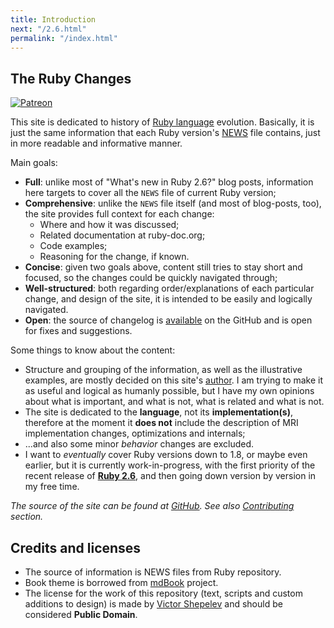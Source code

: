 ```yaml
---
title: Introduction
next: "/2.6.html"
permalink: "/index.html"
---
```


## The Ruby Changes

[![Patreon](https://img.shields.io/badge/patreon-donate-blue.svg)](https://www.patreon.com/zverok)

This site is dedicated to history of [Ruby language](http://ruby-lang.org/) evolution. Basically, it is just the same information that each Ruby version's [NEWS](https://github.com/ruby/ruby/blob/trunk/NEWS) file contains, just in more readable and informative manner.

Main goals:

* **Full**: unlike most of "What's new in Ruby 2.6?" blog posts, information here targets to cover all the `NEWS` file of current Ruby version;
* **Comprehensive**: unlike the `NEWS` file itself (and most of blog-posts, too), the site provides full context for each change:
  * Where and how it was discussed;
  * Related documentation at ruby-doc.org;
  * Code examples;
  * Reasoning for the change, if known.
* **Concise**: given two goals above, content still tries to stay short and focused, so the changes could be quickly navigated through;
* **Well-structured**: both regarding order/explanations of each particular change, and design of the site, it is intended to be easily and logically navigated.
* **Open**: the source of changelog is [available](https://github.com/rubyreferences/rubychanges) on the GitHub and is open for fixes and suggestions.

Some things to know about the content:

* Structure and grouping of the information, as well as the illustrative examples, are mostly decided on this site's [author](https://zverok.github.io). I am trying to make it as useful and logical as humanly possible, but I have my own opinions about what is important, and what is not, what is related and what is not.
* The site is dedicated to the **language**, not its **implementation(s)**, therefore at the moment it **does not** include the description of MRI implementation changes, optimizations and internals;
* ...and also some minor _behavior_ changes are excluded.
* I want to _eventually_ cover Ruby versions down to 1.8, or maybe even earlier, but it is currently work-in-progress, with the first priority of the recent release of **[Ruby 2.6](/2.6.html)**, and then going down version by version in my free time.

_The source of the site can be found at [GitHub](https://github.com/rubyreferences/rubychanges). See also [Contributing](/Contributing.html) section._

## Credits and licenses

* The source of information is NEWS files from Ruby repository.
* Book theme is borrowed from [mdBook](https://github.com/rust-lang-nursery/mdBook) project.
* The license for the work of this repository (text, scripts and custom additions to design) is made by [Victor Shepelev](https://zverok.github.io) and should be considered **Public Domain**.
